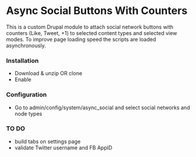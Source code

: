 # Async Social Buttons With Counters

This is a custom Drupal module to attach social network buttons with counters (Like, Tweet, +1) to selected content types and selected view modes. To improve page loading speed the scripts are loaded asynchronously.

### Installation
* Download & unzip OR clone
* Enable

### Configuration
* Go to admin/config/system/async_social and select social networks and node types

### TO DO
* build tabs on settings page
* validate Twitter username and FB AppID